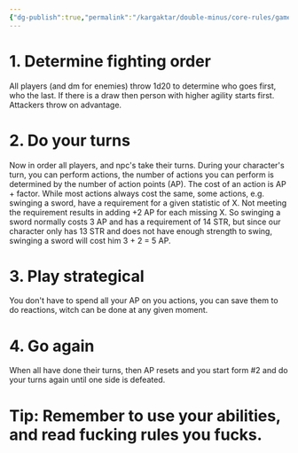 ```yaml
---
{"dg-publish":true,"permalink":"/kargaktar/double-minus/core-rules/gameplay/fighting/"}
---
```


# 1. Determine fighting order

All players (and dm for enemies) throw 1d20 to determine who goes first, who the last. If there is a draw then person with higher agility starts first. Attackers throw on advantage.

# 2. Do your turns

Now in order all players, and npc's take their turns. During your character's turn, you can perform actions, the number of actions you can perform is determined by the number of action points (AP). The cost of an action is AP + factor. While most actions always cost the same, some actions, e.g. swinging a sword, have a requirement for a given statistic of X. Not meeting the requirement results in adding +2 AP for each missing X. So swinging a sword normally costs 3 AP and has a requirement of 14 STR, but since our character only has 13 STR and does not have enough strength to swing, swinging a sword will cost him 3 + 2 = 5 AP.

# 3. Play strategical

You don't have to spend all your AP on you actions, you can save them to do reactions, witch can be done at any given moment.

# 4. Go again

When all have done their turns, then AP resets and you start form #2 and do your turns again until one side is defeated.













# Tip: Remember to use your abilities, and read fucking rules you fucks.
